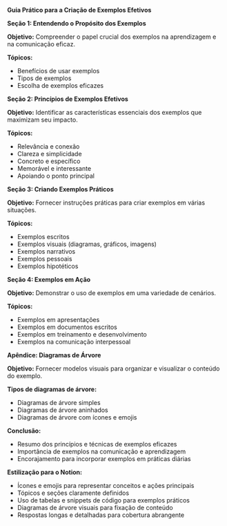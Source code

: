 **Guia Prático para a Criação de Exemplos Efetivos**

**Seção 1: Entendendo o Propósito dos Exemplos**

**Objetivo:** Compreender o papel crucial dos exemplos na aprendizagem e na comunicação eficaz.

**Tópicos:**

* Benefícios de usar exemplos
* Tipos de exemplos
* Escolha de exemplos eficazes

**Seção 2: Princípios de Exemplos Efetivos**

**Objetivo:** Identificar as características essenciais dos exemplos que maximizam seu impacto.

**Tópicos:**

* Relevância e conexão
* Clareza e simplicidade
* Concreto e específico
* Memorável e interessante
* Apoiando o ponto principal

**Seção 3: Criando Exemplos Práticos**

**Objetivo:** Fornecer instruções práticas para criar exemplos em várias situações.

**Tópicos:**

* Exemplos escritos
* Exemplos visuais (diagramas, gráficos, imagens)
* Exemplos narrativos
* Exemplos pessoais
* Exemplos hipotéticos

**Seção 4: Exemplos em Ação**

**Objetivo:** Demonstrar o uso de exemplos em uma variedade de cenários.

**Tópicos:**

* Exemplos em apresentações
* Exemplos em documentos escritos
* Exemplos em treinamento e desenvolvimento
* Exemplos na comunicação interpessoal

**Apêndice: Diagramas de Árvore**

**Objetivo:** Fornecer modelos visuais para organizar e visualizar o conteúdo do exemplo.

**Tipos de diagramas de árvore:**

* Diagramas de árvore simples
* Diagramas de árvore aninhados
* Diagramas de árvore com ícones e emojis

**Conclusão:**

* Resumo dos princípios e técnicas de exemplos eficazes
* Importância de exemplos na comunicação e aprendizagem
* Encorajamento para incorporar exemplos em práticas diárias

**Estilização para o Notion:**

* Ícones e emojis para representar conceitos e ações principais
* Tópicos e seções claramente definidos
* Uso de tabelas e snippets de código para exemplos práticos
* Diagramas de árvore visuais para fixação de conteúdo
* Respostas longas e detalhadas para cobertura abrangente